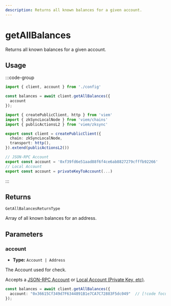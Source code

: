 ```yaml
---
description: Returns all known balances for a given account.
---
```


# getAllBalances

Returns all known balances for a given account.

## Usage

:::code-group

```ts [example.ts]
import { client, account } from './config'

const balances = await client.getAllBalances({
  account
});
```

```ts [config.ts]
import { createPublicClient, http } from 'viem'
import { zkSyncLocalNode } from 'viem/chains'
import { publicActionsL2 } from 'viem/zksync'

export const client = createPublicClient({
  chain: zkSyncLocalNode,
  transport: http(),
}).extend(publicActionsL2())

// JSON-RPC Account
export const account = '0xf39fd6e51aad88f6f4ce6ab8827279cfffb92266'
// Local Account
export const account = privateKeyToAccount(...)

```
:::

## Returns

`GetAllBalancesReturnType`

Array of all known balances for an address.

## Parameters

### account

- **Type:** `Account | Address`

The Account used for check.

Accepts a [JSON-RPC Account](/docs/clients/wallet#json-rpc-accounts) or [Local Account (Private Key, etc)](/docs/clients/wallet#local-accounts-private-key-mnemonic-etc).

```ts
const balances = await client.getAllBalances({
  account: "0x36615Cf349d7F6344891B1e7CA7C72883F5dc049"  // [!code focus]
});
```
